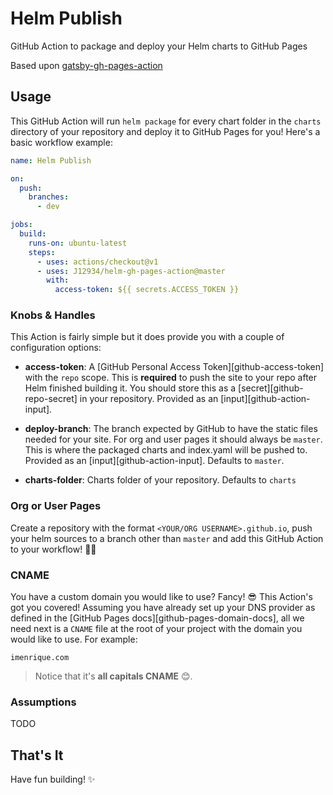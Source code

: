 # Helm Publish

GitHub Action to package and deploy your Helm charts to GitHub Pages

Based upon [gatsby-gh-pages-action](https://github.com/enriikke/gatsby-gh-pages-action)

## Usage

This GitHub Action will run `helm package` for every chart folder in the `charts` directory of your repository and
deploy it to GitHub Pages for you! Here's a basic workflow example:

```yml
name: Helm Publish

on:
  push:
    branches:
      - dev

jobs:
  build:
    runs-on: ubuntu-latest
    steps:
      - uses: actions/checkout@v1
      - uses: J12934/helm-gh-pages-action@master
        with:
          access-token: ${{ secrets.ACCESS_TOKEN }}
```

### Knobs & Handles

This Action is fairly simple but it does provide you with a couple of
configuration options:

- **access-token**: A [GitHub Personal Access Token][github-access-token] with
  the `repo` scope. This is **required** to push the site to your repo after
  Helm finished building it. You should store this as a [secret][github-repo-secret]
  in your repository. Provided as an [input][github-action-input].

- **deploy-branch**: The branch expected by GitHub to have the static files
  needed for your site. For org and user pages it should always be `master`.
  This is where the packaged charts and index.yaml will be pushed to. Provided as an
  [input][github-action-input].
  Defaults to `master`.

- **charts-folder**: Charts folder of your repository. Defaults to `charts`

### Org or User Pages

Create a repository with the format `<YOUR/ORG USERNAME>.github.io`, push your
helm sources to a branch other than `master` and add this GitHub Action to
your workflow! 🚀😃

### CNAME

You have a custom domain you would like to use? Fancy! 😎 This Action's got you
covered! Assuming you have already set up your DNS provider as defined in the
[GitHub Pages docs][github-pages-domain-docs], all we need next is a `CNAME`
file at the root of your project with the domain you would like to use. For
example:

```CNAME
imenrique.com
```

> Notice that it's **all capitals CNAME** 😊.

### Assumptions

TODO

## That's It

Have fun building! ✨
